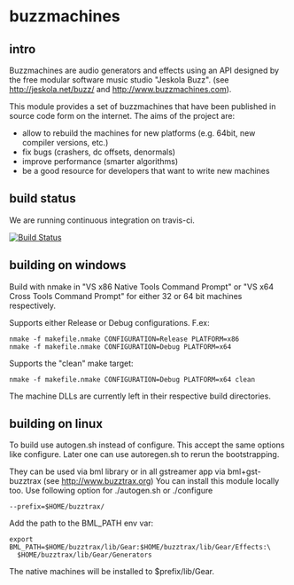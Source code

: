 # buzzmachines

## intro
Buzzmachines are audio generators and effects using an API designed by the free
modular software music studio "Jeskola Buzz". (see http://jeskola.net/buzz/ and
http://www.buzzmachines.com).

This module provides a set of buzzmachines that have been published in source
code form on the internet. The aims of the project are:
* allow to rebuild the machines for new platforms (e.g. 64bit, new compiler
  versions, etc.)
* fix bugs (crashers, dc offsets, denormals)
* improve performance (smarter algorithms)
* be a good resource for developers that want to write new machines

## build status
We are running continuous integration on travis-ci.

[![Build Status](https://travis-ci.org/Buzztrax/buzzmachines.svg?branch=master)](https://travis-ci.org/Buzztrax/buzzmachines/builds)

## building on windows
Build with nmake in "VS x86 Native Tools Command Prompt" or "VS x64 Cross 
Tools Command Prompt" for either 32 or 64 bit machines respectively.

Supports either Release or Debug configurations. F.ex:

    nmake -f makefile.nmake CONFIGURATION=Release PLATFORM=x86
    nmake -f makefile.nmake CONFIGURATION=Debug PLATFORM=x64

Supports the "clean" make target:
 
    nmake -f makefile.nmake CONFIGURATION=Debug PLATFORM=x64 clean
	
The machine DLLs are currently left in their respective build directories.

## building on linux
To build use autogen.sh instead of configure. This accept the same options like
configure. Later one can use autoregen.sh to rerun the bootstrapping.

They can be used via bml library or in all gstreamer app via bml+gst-buzztrax
(see http://www.buzztrax.org)
You can install this module locally too. Use following option for
./autogen.sh or ./configure

    --prefix=$HOME/buzztrax/

Add the path to the BML_PATH env var:

    export BML_PATH=$HOME/buzztrax/lib/Gear:$HOME/buzztrax/lib/Gear/Effects:\
      $HOME/buzztrax/lib/Gear/Generators

The native machines will be installed to $prefix/lib/Gear.

